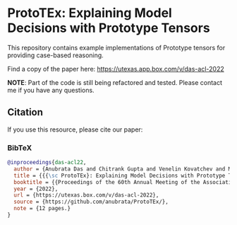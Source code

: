 # ProtoTEx: Explaining Model Decisions with Prototype Tensors 

This repository contains example implementations of Prototype tensors for providing case-based reasoning.

Find a copy of the paper here: https://utexas.app.box.com/v/das-acl-2022 

**NOTE**: Part of the code is still being refactored and tested. Please contact me if you have any questions. 

## Citation

If you use this resource, please cite our paper:

### BibTeX

```bibtex
@inproceedings{das-acl22,
  author = {Anubrata Das and Chitrank Gupta and Venelin Kovatchev and Matthew Lease and Junyi Jessy Li},
  title = {{{\sc ProtoTEx}: Explaining Model Decisions with Prototype Tensors}},
  booktitle = {{Proceedings of the 60th Annual Meeting of the Association for Computational Linguistics (ACL)}},
  year = {2022},
  url = {https://utexas.box.com/v/das-acl-2022},
  source = {https://github.com/anubrata/ProtoTEx/},
  note = {12 pages.}
}
```
